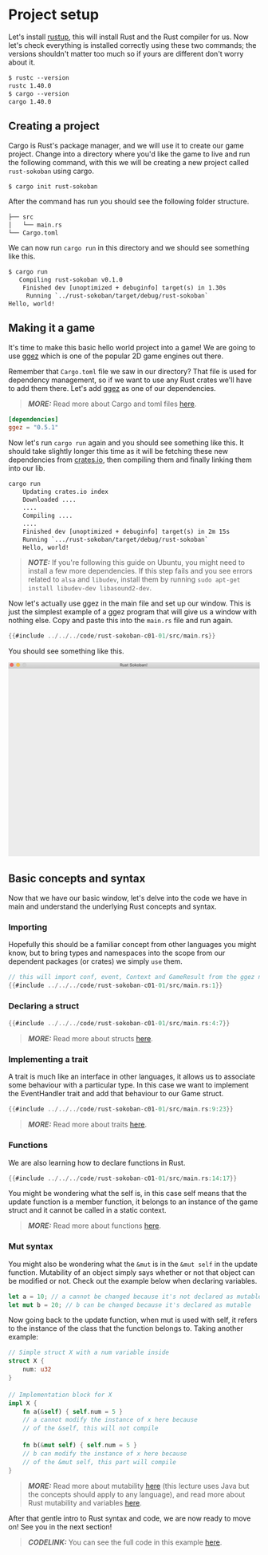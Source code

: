 # Project setup

Let's install [rustup](https://www.rust-lang.org/tools/install), this will install Rust and the Rust compiler for us. Now let's check everything is installed correctly using these two commands; the versions shouldn't matter too much so if yours are different don't worry about it.

```
$ rustc --version
rustc 1.40.0
$ cargo --version
cargo 1.40.0
```

## Creating a project

Cargo is Rust's package manager, and we will use it to create our game project. Change into a directory where you'd like the game to live and run the following command, with this we will be creating a new project called `rust-sokoban` using cargo.

```
$ cargo init rust-sokoban
```

After the command has run you should see the following folder structure.

```
├── src
│   └── main.rs
└── Cargo.toml
```

We can now run `cargo run` in this directory and we should see something like this.

```
$ cargo run
   Compiling rust-sokoban v0.1.0
    Finished dev [unoptimized + debuginfo] target(s) in 1.30s
     Running `../rust-sokoban/target/debug/rust-sokoban`
Hello, world!
```

## Making it a game
It's time to make this basic hello world project into a game! We are going to use [ggez](https://ggez.rs/) which is one of the popular 2D game engines out there.

Remember that `Cargo.toml` file we saw in our directory? That file is used for dependency management, so if we want to use any Rust crates we'll have to add them there. Let's add [ggez](https://github.com/ggez/ggez) as one of our dependencies.

> **_MORE:_**  Read more about Cargo and toml files [here](https://doc.rust-lang.org/book/ch01-03-hello-cargo.html).

```toml
[dependencies]
ggez = "0.5.1"
```

Now let's run `cargo run` again and you should see something like this. It should take slightly longer this time as it will be fetching these new dependencies from [crates.io](https://crates.io), then compiling them and finally linking them into our lib.

```
cargo run
    Updating crates.io index
    Downloaded ....
    ....
    Compiling ....
    ....
    Finished dev [unoptimized + debuginfo] target(s) in 2m 15s
    Running `.../rust-sokoban/target/debug/rust-sokoban`
    Hello, world!
```

> **_NOTE:_** If you're following this guide on Ubuntu, you might need to install a few
more dependencies. If this step fails and you see errors related to `alsa` and `libudev`, install them by running
```sudo apt-get install libudev-dev libasound2-dev```.

Now let's actually use ggez in the main file and set up our window. This is just the simplest example of a ggez program that will give us a window with nothing else. Copy and paste this into the `main.rs` file and run again.

```rust
{{#include ../../../code/rust-sokoban-c01-01/src/main.rs}}
```

You should see something like this.

![Screenshot](./images/window.png)

## Basic concepts and syntax

Now that we have our basic window, let's delve into the code we have in main and understand the underlying Rust concepts and syntax.

### Importing
Hopefully this should be a familiar concept from other languages you might know, but to bring types and namespaces into the scope from our dependent packages (or crates) we simply `use` them.

```rust
// this will import conf, event, Context and GameResult from the ggez namespace
{{#include ../../../code/rust-sokoban-c01-01/src/main.rs:1}}
```

### Declaring a struct
```rust
{{#include ../../../code/rust-sokoban-c01-01/src/main.rs:4:7}}
```

> **_MORE:_**  Read more about structs [here](https://doc.rust-lang.org/book/ch05-00-structs.html).


### Implementing a trait
A trait is much like an interface in other languages, it allows us to associate some behaviour with a particular type. In this case we want to implement the EventHandler trait and add that behaviour to our Game struct.

```rust
{{#include ../../../code/rust-sokoban-c01-01/src/main.rs:9:23}}
```

> **_MORE:_**  Read more about traits [here](https://doc.rust-lang.org/book/ch10-02-traits.html).


### Functions
We are also learning how to declare functions in Rust.

```rust
{{#include ../../../code/rust-sokoban-c01-01/src/main.rs:14:17}}
```

You might be wondering what the self is, in this case self means that the update function is a member function, it belongs to an instance of the game struct and it cannot be called in a static context. 

> **_MORE:_**  Read more about functions [here](https://doc.rust-lang.org/book/ch03-03-how-functions-work.html).

### Mut syntax
You might also be wondering what the `&mut` is in the `&mut self` in the update function. Mutability of an object simply says whether or not that object can be modified or not. Check out the example below when declaring variables.

```rust
let a = 10; // a cannot be changed because it's not declared as mutable
let mut b = 20; // b can be changed because it's declared as mutable
```

Now going back to the update function, when mut is used with self, it refers to the instance of the class that the function belongs to. Taking another example:

```rust
// Simple struct X with a num variable inside
struct X {
    num: u32
}

// Implementation block for X
impl X {
    fn a(&self) { self.num = 5 } 
    // a cannot modify the instance of x here because 
    // of the &self, this will not compile

    fn b(&mut self) { self.num = 5 } 
    // b can modify the instance of x here because 
    // of the &mut self, this part will compile
}
```

> **_MORE:_**  Read more about mutability [here](https://web.mit.edu/6.005/www/fa15/classes/09-immutability/) (this lecture uses Java but the concepts should apply to any language), and read more about Rust mutability and variables [here](https://doc.rust-lang.org/book/ch03-01-variables-and-mutability.html).


After that gentle intro to Rust syntax and code, we are now ready to move on! See you in the next section!

> **_CODELINK:_**  You can see the full code in this example [here](https://github.com/iolivia/rust-sokoban/tree/master/code/rust-sokoban-c01-01).
